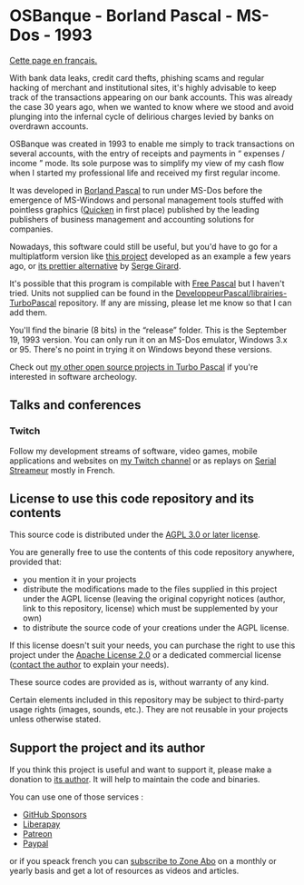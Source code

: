 # OSBanque - Borland Pascal - MS-Dos - 1993

[Cette page en français.](LISEZMOI.md)

With bank data leaks, credit card thefts, phishing scams and regular hacking of merchant and institutional sites, it's highly advisable to keep track of the transactions appearing on our bank accounts. This was already the case 30 years ago, when we wanted to know where we stood and avoid plunging into the infernal cycle of delirious charges levied by banks on overdrawn accounts.

OSBanque was created in 1993 to enable me simply to track transactions on several accounts, with the entry of receipts and payments in “ expenses / income ” mode. Its sole purpose was to simplify my view of my cash flow when I started my professional life and received my first regular income.

It was developed in [Borland Pascal](https://en.wikipedia.org/wiki/Turbo_Pascal) to run under MS-Dos before the emergence of MS-Windows and personal management tools stuffed with pointless graphics ([Quicken](https://www.quicken.com/about-us/) in first place) published by the leading publishers of business management and accounting solutions for companies.

Nowadays, this software could still be useful, but you'd have to go for a multiplatform version like [this project](https://github.com/DeveloppeurPascal/GestionComptesPersonnels) developed as an example a few years ago, or [its prettier alternative](https://github.com/Serge-Girard/GestionComptesPersonnels) by [Serge Girard](https://github.com/Serge-Girard).

It's possible that this program is compilable with [Free Pascal](https://www.freepascal.org) but I haven't tried. Units not supplied can be found in the [DeveloppeurPascal/librairies-TurboPascal](https://github.com/DeveloppeurPascal/librairies-TurboPascal) repository. If any are missing, please let me know so that I can add them.

You'll find the binarie (8 bits) in the “release” folder. This is the September 19, 1993 version. You can only run it on an MS-Dos emulator, Windows 3.x or 95. There's no point in trying it on Windows beyond these versions.

Check out [my other open source projects in Turbo Pascal](https://github.com/DeveloppeurPascal?tab=repositories&q=TurboPascal&type=&language=&sort=) if you're interested in software archeology.

## Talks and conferences

### Twitch

Follow my development streams of software, video games, mobile applications and websites on [my Twitch channel](https://www.twitch.tv/patrickpremartin) or as replays on [Serial Streameur](https://serialstreameur.fr) mostly in French.

## License to use this code repository and its contents

This source code is distributed under the [AGPL 3.0 or later license](https://choosealicense.com/licenses/agpl-3.0/).

You are generally free to use the contents of this code repository anywhere, provided that:
* you mention it in your projects
* distribute the modifications made to the files supplied in this project under the AGPL license (leaving the original copyright notices (author, link to this repository, license) which must be supplemented by your own)
* to distribute the source code of your creations under the AGPL license.

If this license doesn't suit your needs, you can purchase the right to use this project under the [Apache License 2.0](https://choosealicense.com/licenses/apache-2.0/) or a dedicated commercial license ([contact the author](https://developpeur-pascal.fr/nous-contacter.php) to explain your needs).

These source codes are provided as is, without warranty of any kind.

Certain elements included in this repository may be subject to third-party usage rights (images, sounds, etc.). They are not reusable in your projects unless otherwise stated.

## Support the project and its author

If you think this project is useful and want to support it, please make a donation to [its author](https://github.com/DeveloppeurPascal). It will help to maintain the code and binaries.

You can use one of those services :

* [GitHub Sponsors](https://github.com/sponsors/DeveloppeurPascal)
* [Liberapay](https://liberapay.com/PatrickPremartin)
* [Patreon](https://www.patreon.com/patrickpremartin)
* [Paypal](https://www.paypal.com/paypalme/patrickpremartin)

or if you speack french you can [subscribe to Zone Abo](https://zone-abo.fr/nos-abonnements.php) on a monthly or yearly basis and get a lot of resources as videos and articles.
